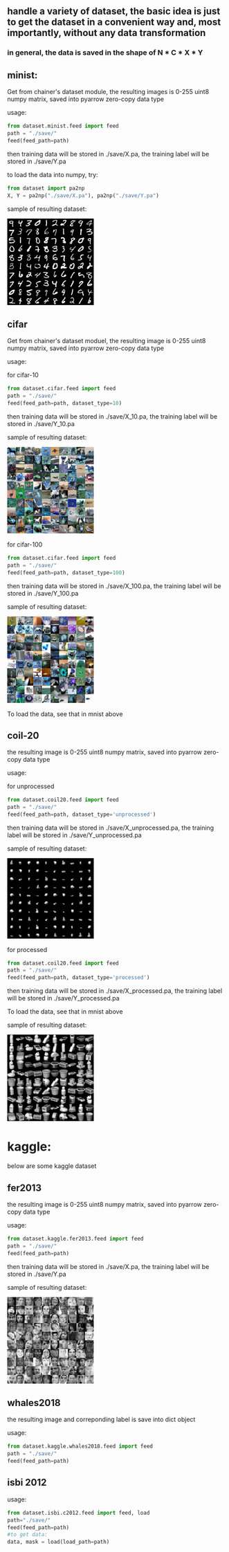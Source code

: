## handle a variety of dataset, the basic idea is just to get the dataset in a convenient way and, most importantly, without any data transformation


### in general, the data is saved in the shape of N * C * X * Y



## minist:
Get from chainer's dataset module, the resulting images is 0-255 uint8 numpy matrix, saved into pyarrow zero-copy data type

usage:
```python
from dataset.minist.feed import feed
path = "./save/"
feed(feed_path=path)
```
then training data will be stored in ./save/X.pa, the training label will be stored in ./save/Y.pa

to load the data into numpy, try:
```python
from dataset import pa2np
X, Y = pa2np("./save/X.pa"), pa2np("./save/Y.pa")
```
sample of resulting dataset:

<img src='./data/mnist.png'  width="200">

## cifar
Get from chainer's dataset moduel, the resulting image is 0-255 uint8 numpy matrix, saved into pyarrow zero-copy data type

usage:

for cifar-10
```python
from dataset.cifar.feed import feed
path = "./save/"
feed(feed_path=path, dataset_type=10)
```
then training data will be stored in ./save/X_10.pa, the training label will be stored in ./save/Y_10.pa

sample of resulting dataset:

<img src='./data/cifar_10.png'  width="200">

for cifar-100
```python
from dataset.cifar.feed import feed
path = "./save/"
feed(feed_path=path, dataset_type=100)
```
then training data will be stored in ./save/X_100.pa, the training label will be stored in ./save/Y_100.pa

sample of resulting dataset:

<img src='./data/cifar_100.png'  width="200">

To load the data, see that in mnist above



## coil-20
the resulting image is 0-255 uint8 numpy matrix, saved into pyarrow zero-copy data type

usage:

for unprocessed
```python
from dataset.coil20.feed import feed
path = "./save/"
feed(feed_path=path, dataset_type='unprocessed')
```
then training data will be stored in ./save/X_unprocessed.pa, the training label will be stored in ./save/Y_unprocessed.pa

sample of resulting dataset:

<img src='./data/coil20-unprocessed.png'  width="200">


for processed
```python
from dataset.coil20.feed import feed
path = "./save/"
feed(feed_path=path, dataset_type='processed')
```
then training data will be stored in ./save/X_processed.pa, the training label will be stored in ./save/Y_processed.pa

To load the data, see that in mnist above

sample of resulting dataset:

<img src='./data/coil20-processed.png'  width="200">

# kaggle:
below are some kaggle dataset
## fer2013
the resulting image is 0-255 uint8 numpy matrix, saved into pyarrow zero-copy data type

usage:

```python
from dataset.kaggle.fer2013.feed import feed
path = "./save/"
feed(feed_path=path)
```
then training data will be stored in ./save/X.pa, the training label will be stored in ./save/Y.pa

sample of resulting dataset:

<img src='./data/fer2013.png'  width="200">


## whales2018
the resulting image and correponding label is save into dict object

usage:

```python
from dataset.kaggle.whales2018.feed import feed
path = "./save/"
feed(feed_path=path)
```


## isbi 2012
usage:
```python
from dataset.isbi.c2012.feed import feed, load 
path="./save/"
feed(feed_path=path)
#to get data:
data, mask = load(load_path=path)
```
